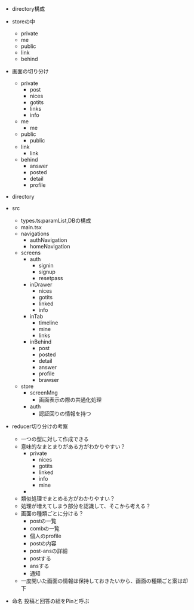 
* directory構成

* storeの中

    * private
    * me
    * public
    * link
    * behind

* 画面の切り分け

    * private
        * post
        * nices
        * gotits
        * links
        * info
    * me
        * me
    * public
        * public
    * link
        * link
    * behind
        * answer
        * posted
        * detail
        * profile

* directory

* src
    * types.ts:paramList,DBの構成
    * main.tsx
    * navigations
        * authNavigation
        * homeNavigation
    * screens
        * auth
            * signin
            * signup
            * resetpass
        * inDrawer
            * nices
            * gotits
            * linked
            * info
        * inTab
            * timeline
            * mine
            * links
        * inBehind
            * post 
            * posted
            * detail
            * answer
            * profile
            * brawser
    * store
        * screenMng
            * 画面表示の際の共通化処理
        * auth
            * 認証回りの情報を持つ

* reducer切り分けの考察
    * 一つの型に対して作成できる
    * 意味的なまとまりがある方がわかりやすい？
        * private
            * nices
            * gotits
            * linked
            * info
            * mine
        * 
    * 類似処理でまとめる方がわかりやすい？
    * 処理が増えてしまう部分を認識して、そこから考える？
    * 画面の種類ごとに分ける？
        * postの一覧
        * combの一覧
        * 個人のprofile
        * postの内容
        * post-ansの詳細
        * postする
        * ansする
        * 通知
    * 一度開いた画面の情報は保持しておきたいから、画面の種類ごと案は却下

* 命名
投稿と回答の組をPinと呼ぶ

